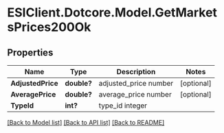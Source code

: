 # ESIClient.Dotcore.Model.GetMarketsPrices200Ok
## Properties

Name | Type | Description | Notes
------------ | ------------- | ------------- | -------------
**AdjustedPrice** | **double?** | adjusted_price number | [optional] 
**AveragePrice** | **double?** | average_price number | [optional] 
**TypeId** | **int?** | type_id integer | 

[[Back to Model list]](../README.md#documentation-for-models) [[Back to API list]](../README.md#documentation-for-api-endpoints) [[Back to README]](../README.md)

